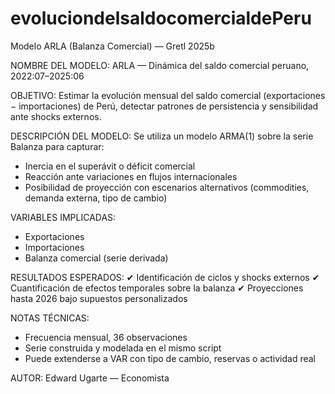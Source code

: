 # evoluciondelsaldocomercialdePeru
Modelo ARLA (Balanza Comercial) — Gretl 2025b

NOMBRE DEL MODELO:
ARLA — Dinámica del saldo comercial peruano, 2022:07–2025:06

OBJETIVO:
Estimar la evolución mensual del saldo comercial (exportaciones − importaciones) de Perú, detectar patrones de persistencia y sensibilidad ante shocks externos.

DESCRIPCIÓN DEL MODELO:
Se utiliza un modelo ARMA(1) sobre la serie Balanza para capturar:
- Inercia en el superávit o déficit comercial
- Reacción ante variaciones en flujos internacionales
- Posibilidad de proyección con escenarios alternativos (commodities, demanda externa, tipo de cambio)

VARIABLES IMPLICADAS:
- Exportaciones
- Importaciones
- Balanza comercial (serie derivada)

RESULTADOS ESPERADOS:
✔ Identificación de ciclos y shocks externos
✔ Cuantificación de efectos temporales sobre la balanza
✔ Proyecciones hasta 2026 bajo supuestos personalizados

NOTAS TÉCNICAS:
- Frecuencia mensual, 36 observaciones
- Serie construida y modelada en el mismo script
- Puede extenderse a VAR con tipo de cambio, reservas o actividad real

AUTOR:
Edward Ugarte — Economista
